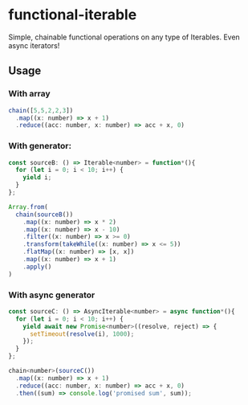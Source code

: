 # functional-iterable

Simple, chainable functional operations on any type of Iterables. Even async iterators!

## Usage
### With array
```js
chain([5,5,2,2,3])
  .map((x: number) => x + 1)
  .reduce((acc: number, x: number) => acc + x, 0)
```

### With generator:
```js
const sourceB: () => Iterable<number> = function*(){
  for (let i = 0; i < 10; i++) {
    yield i;
  }
};

Array.from(
  chain(sourceB())
    .map((x: number) => x * 2)
    .map((x: number) => x - 10)
    .filter((x: number) => x >= 0)
    .transform(takeWhile((x: number) => x <= 5))
    .flatMap((x: number) => [x, x])
    .map((x: number) => x + 1)
    .apply()
)
```

### With async generator
```js
const sourceC: () => AsyncIterable<number> = async function*(){
  for (let i = 0; i < 10; i++) {
    yield await new Promise<number>((resolve, reject) => {
      setTimeout(resolve(i), 1000);
    });
  }
};

chain<number>(sourceC())
  .map((x: number) => x + 1)
  .reduce((acc: number, x: number) => acc + x, 0)
  .then((sum) => console.log('promised sum', sum));
```
